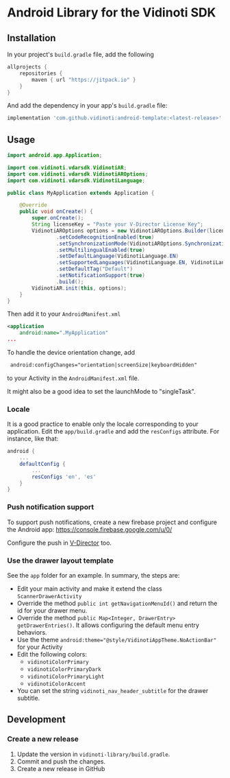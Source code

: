 # Android Library for the Vidinoti SDK

## Installation

In your project's `build.gradle` file, add the following

```gradle
allprojects {
    repositories {
        maven { url "https://jitpack.io" }
    }
}
```

And add the dependency in your app's `build.gradle` file:

```gradle
implementation 'com.github.vidinoti:android-template:<latest-release>'
```

## Usage

``` java
import android.app.Application;

import com.vidinoti.vdarsdk.VidinotiAR;
import com.vidinoti.vdarsdk.VidinotiAROptions;
import com.vidinoti.vdarsdk.VidinotiLanguage;

public class MyApplication extends Application {

    @Override
    public void onCreate() {
        super.onCreate();
        String licenseKey = "Paste your V-Director License Key";
        VidinotiAROptions options = new VidinotiAROptions.Builder(licenseKey)
                .setCodeRecognitionEnabled(true)
                .setSynchronizationMode(VidinotiAROptions.SynchronizationMode.DEFAULT_TAG_WITH_ADDITIONAL_CONTENT)
                .setMultilingualEnabled(true)
                .setDefaultLanguage(VidinotiLanguage.EN)
                .setSupportedLanguages(VidinotiLanguage.EN, VidinotiLanguage.ES)
                .setDefaultTag("Default")
                .setNotificationSupport(true)
                .build();
        VidinotiAR.init(this, options);
    }
}

```

Then add it to your `AndroidManifest.xml`

``` xml
<application
    android:name=".MyApplication"
...
```

To handle the device orientation change, add

``` xml
 android:configChanges="orientation|screenSize|keyboardHidden"
```

to your Activity in the `AndroidManifest.xml` file.

It might also be a good idea to set the launchMode to "singleTask".

### Locale

It is a good practice to enable only the locale corresponding to your application.
Edit the `app/build.gradle` and add the `resConfigs` attribute. For instance, like that:

```gradle
android { 
    ...
    defaultConfig {
        ...
        resConfigs 'en', 'es'
    }
}
```

### Push notification support

To support push notifications, create a new firebase project and configure the Android app: https://console.firebase.google.com/u/0/

Configure the push in [V-Director](https://armanager.vidinoti.com) too.

### Use the drawer layout template

See the `app` folder for an example. In summary, the steps are:

* Edit your main activity and make it extend the class `ScannerDrawerActivity`
* Override the method `public int getNavigationMenuId()` and return the id for your drawer menu.
* Override the method `public Map<Integer, DrawerEntry> getDrawerEntries()`. It allows configuring the default menu entry behaviors.
* Use the theme `android:theme="@style/VidinotiAppTheme.NoActionBar"` for your Activity
* Edit the following colors:
  * `vidinotiColorPrimary`
  * `vidinotiColorPrimaryDark`
  * `vidinotiColorPrimaryLight`
  * `vidinotiColorAccent`
* You can set the string `vidinoti_nav_header_subtitle` for the drawer subtitle.

## Development

### Create a new release

1. Update the version in `vidinoti-library/build.gradle`.
2. Commit and push the changes.
3. Create a new release in GitHub
